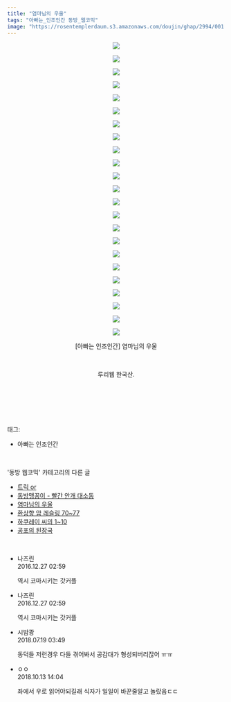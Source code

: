 ```yaml
---
title: "염마님의 우울"
tags: "아빠는_인조인간 동방_웹코믹"
image: "https://rosentemplerdaum.s3.amazonaws.com/doujin/ghap/2994/001.jpg"
---
```

<div class="article">
<p style="text-align: center; clear: none; float: none;"><img src="{{ site.imgserver10 }}/ghap/2994/001.jpg"/></p>
<p style="text-align: center; clear: none; float: none;"><img src="{{ site.imgserver10 }}/ghap/2994/002.jpg"/></p>
<p style="text-align: center; clear: none; float: none;"><img src="{{ site.imgserver10 }}/ghap/2994/003.jpg"/></p>
<p style="text-align: center; clear: none; float: none;"><img src="{{ site.imgserver10 }}/ghap/2994/004.jpg"/></p>
<p style="text-align: center; clear: none; float: none;"><img src="{{ site.imgserver10 }}/ghap/2994/005.jpg"/></p>
<p style="text-align: center; clear: none; float: none;"><img src="{{ site.imgserver10 }}/ghap/2994/006.jpg"/></p>
<p style="text-align: center; clear: none; float: none;"><img src="{{ site.imgserver10 }}/ghap/2994/007.jpg"/></p>
<p style="text-align: center; clear: none; float: none;"><img src="{{ site.imgserver10 }}/ghap/2994/008.jpg"/></p>
<p style="text-align: center; clear: none; float: none;"><img src="{{ site.imgserver10 }}/ghap/2994/009.jpg"/></p>
<p style="text-align: center; clear: none; float: none;"><img src="{{ site.imgserver10 }}/ghap/2994/010.jpg"/></p>
<p style="text-align: center; clear: none; float: none;"><img src="{{ site.imgserver10 }}/ghap/2994/011.jpg"/></p>
<p style="text-align: center; clear: none; float: none;"><img src="{{ site.imgserver10 }}/ghap/2994/012.jpg"/></p>
<p style="text-align: center; clear: none; float: none;"><img src="{{ site.imgserver10 }}/ghap/2994/013.jpg"/></p>
<p style="text-align: center; clear: none; float: none;"><img src="{{ site.imgserver10 }}/ghap/2994/014.jpg"/></p>
<p style="text-align: center; clear: none; float: none;"><img src="{{ site.imgserver10 }}/ghap/2994/015.jpg"/></p>
<p style="text-align: center; clear: none; float: none;"><img src="{{ site.imgserver10 }}/ghap/2994/016.jpg"/></p>
<p style="text-align: center; clear: none; float: none;"><img src="{{ site.imgserver10 }}/ghap/2994/017.jpg"/></p>
<p style="text-align: center; clear: none; float: none;"><img src="{{ site.imgserver10 }}/ghap/2994/018.jpg"/></p>
<p style="text-align: center; clear: none; float: none;"><img src="{{ site.imgserver10 }}/ghap/2994/019.jpg"/></p>
<p style="text-align: center; clear: none; float: none;"><img src="{{ site.imgserver10 }}/ghap/2994/020.jpg"/></p>
<p style="text-align: center; clear: none; float: none;"><img src="{{ site.imgserver10 }}/ghap/2994/021.jpg"/></p>
<p style="text-align: center; clear: none; float: none;"><img src="{{ site.imgserver10 }}/ghap/2994/022.jpg"/></p>
<p style="text-align: center; clear: none; float: none;"><img src="{{ site.imgserver10 }}/ghap/2994/023.jpg"/></p>
<p style="text-align: center; clear: none; float: none;">[아빠는 인조인간] 염마님의 우울</p>
<p style="text-align: center; clear: none; float: none;"><br/></p>
<p style="text-align: center; clear: none; float: none;">루리웹 한국산.</p>
<p style="text-align: center; clear: none; float: none;"><br/></p>
<p><br/></p>
</div><br/>
<div class="tagTrail">
<p>태그: </p>
<ul>
<li>아빠는 인조인간</li>
</ul>
</div><br/>
<div class="another">
<p>'동방 웹코믹' 카테고리의 다른 글</p>
<ul>
<li><a href="/ghap_3002">트릭 or</a></li>
<li><a href="/ghap_3001">동방맹꽁이 - 빨간 안개 대소동</a></li>
<li><a href="/ghap_2994">염마님의 우울</a></li>
<li><a href="/ghap_2992">환상향 암 레슬링 70~77</a></li>
<li><a href="/ghap_2991">하쿠레이 씨의 1~10</a></li>
<li><a href="/ghap_2990">공포의 된장국</a></li>
</ul>
</div><br/>
<div class="cb_module cb_fluid">
<div class="cb_wrt cb_profile">
<div class="comment">
<ul>
<li class="cb_thumb_off" id="comment14877747">
<div class="cb_comment_area">
<div class="cb_info_area">
<div class="cb_section">
<span class="cb_nick_name">나즈린</span>
</div>
<div class="cb_section">
<span class="cb_date">2016.12.27 02:59 </span>
</div>
</div>
<div class="cb_dsc_comment">
<p class="cb_dsc">
											역시 코마시키는 갓커플
										</p>
</div>
</div></li>
<li class="cb_thumb_off" id="comment14877748">
<div class="cb_comment_area">
<div class="cb_info_area">
<div class="cb_section">
<span class="cb_nick_name">나즈린</span>
</div>
<div class="cb_section">
<span class="cb_date">2016.12.27 02:59 </span>
</div>
</div>
<div class="cb_dsc_comment">
<p class="cb_dsc">
											역시 코마시키는 갓커플
										</p>
</div>
</div></li>
<li class="cb_thumb_off" id="comment15289689">
<div class="cb_comment_area">
<div class="cb_info_area">
<div class="cb_section">
<span class="cb_nick_name">시밤쾅</span>
</div>
<div class="cb_section">
<span class="cb_date">2018.07.19 03:49 </span>
</div>
</div>
<div class="cb_dsc_comment">
<p class="cb_dsc">
											동덕들 저런경우 다들 겪어봐서 공감대가 형성되버리잖어 ㅠㅠ
										</p>
</div>
</div></li>
<li class="cb_thumb_off" id="comment15354099">
<div class="cb_comment_area">
<div class="cb_info_area">
<div class="cb_section">
<span class="cb_nick_name">ㅇㅇ</span>
</div>
<div class="cb_section">
<span class="cb_date">2018.10.13 14:04 </span>
</div>
</div>
<div class="cb_dsc_comment">
<p class="cb_dsc">
											좌에서 우로 읽어야되길래 식자가 일일이 바꾼줄알고 놀랐음ㄷㄷ
										</p>
</div>
</div></li>
</ul>
</div>
</div><!-- commentList close -->
</div><br/>
